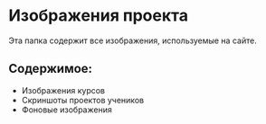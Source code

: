# Изображения проекта

Эта папка содержит все изображения, используемые на сайте.

## Содержимое:

- Изображения курсов
- Скриншоты проектов учеников
- Фоновые изображения
